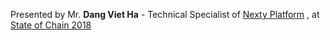 Presented by Mr. **Dang Viet Ha** - Technical Specialist of [Nexty Platform](https://nexty.io/) , at [State of Chain 2018](https://stateofchain.io)